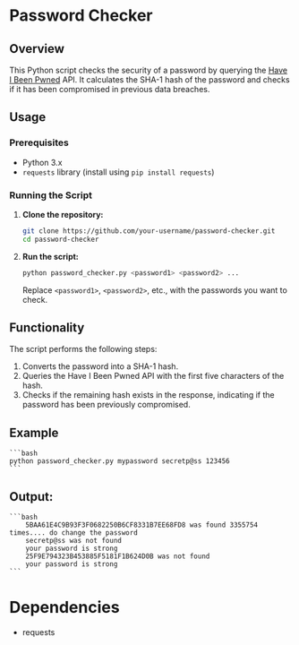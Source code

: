 # Password Checker

## Overview

This Python script checks the security of a password by querying the [Have I Been Pwned](https://haveibeenpwned.com/) API. It calculates the SHA-1 hash of the password and checks if it has been compromised in previous data breaches.

## Usage

### Prerequisites

- Python 3.x
- `requests` library (install using `pip install requests`)

### Running the Script

1. **Clone the repository:**

    ```bash
    git clone https://github.com/your-username/password-checker.git
    cd password-checker
    ```

2. **Run the script:**

    ```bash
    python password_checker.py <password1> <password2> ...
    ```

    Replace `<password1>`, `<password2>`, etc., with the passwords you want to check.

## Functionality

The script performs the following steps:

1. Converts the password into a SHA-1 hash.
2. Queries the Have I Been Pwned API with the first five characters of the hash.
3. Checks if the remaining hash exists in the response, indicating if the password has been previously compromised.

## Example

    ```bash
    python password_checker.py mypassword secretp@ss 123456
    ```

## Output:

    ```bash
        5BAA61E4C9B93F3F0682250B6CF8331B7EE68FD8 was found 3355754 times.... do change the password
        secretp@ss was not found
        your password is strong
        25F9E794323B453885F5181F1B624D0B was not found
        your password is strong
    ```

# Dependencies

- requests